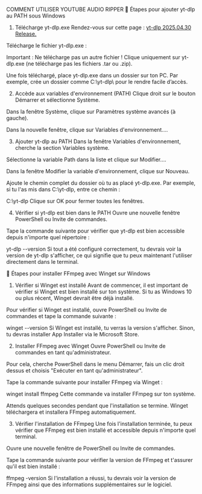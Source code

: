 COMMENT UTILISER YOUTUBE AUDIO RIPPER
🚀 Étapes pour ajouter yt-dlp au PATH sous Windows
1. Télécharge yt-dlp.exe
Rendez-vous sur cette page : [yt-dlp 2025.04.30 Release.](https://github.com/yt-dlp/yt-dlp/releases/tag/2025.04.30)

Télécharge le fichier yt-dlp.exe :

Important : Ne télécharge pas un autre fichier ! Clique uniquement sur yt-dlp.exe (ne télécharge pas les fichiers .tar ou .zip).

Une fois téléchargé, place yt-dlp.exe dans un dossier sur ton PC. Par exemple, crée un dossier comme C:\yt-dlp\ pour le rendre facile d’accès.

2. Accède aux variables d'environnement (PATH)
Clique droit sur le bouton Démarrer et sélectionne Système.

Dans la fenêtre Système, clique sur Paramètres système avancés (à gauche).

Dans la nouvelle fenêtre, clique sur Variables d'environnement….

3. Ajouter yt-dlp au PATH
Dans la fenêtre Variables d'environnement, cherche la section Variables système.

Sélectionne la variable Path dans la liste et clique sur Modifier….

Dans la fenêtre Modifier la variable d'environnement, clique sur Nouveau.

Ajoute le chemin complet du dossier où tu as placé yt-dlp.exe. Par exemple, si tu l'as mis dans C:\yt-dlp\, entre ce chemin :

C:\yt-dlp
Clique sur OK pour fermer toutes les fenêtres.

4. Vérifier si yt-dlp est bien dans le PATH
Ouvre une nouvelle fenêtre PowerShell ou Invite de commandes.

Tape la commande suivante pour vérifier que yt-dlp est bien accessible depuis n'importe quel répertoire :

yt-dlp --version
Si tout a été configuré correctement, tu devrais voir la version de yt-dlp s'afficher, ce qui signifie que tu peux maintenant l'utiliser directement dans le terminal.

🚀 Étapes pour installer FFmpeg avec Winget sur Windows
1. Vérifier si Winget est installé
Avant de commencer, il est important de vérifier si Winget est bien installé sur ton système. Si tu as Windows 10 ou plus récent, Winget devrait être déjà installé.

Pour vérifier si Winget est installé, ouvre PowerShell ou Invite de commandes et tape la commande suivante :

winget --version
Si Winget est installé, tu verras la version s'afficher. Sinon, tu devras installer App Installer via le Microsoft Store.

2. Installer FFmpeg avec Winget
Ouvre PowerShell ou Invite de commandes en tant qu'administrateur.

Pour cela, cherche PowerShell dans le menu Démarrer, fais un clic droit dessus et choisis "Exécuter en tant qu'administrateur".

Tape la commande suivante pour installer FFmpeg via Winget :

winget install ffmpeg
Cette commande va installer FFmpeg sur ton système.

Attends quelques secondes pendant que l'installation se termine. Winget téléchargera et installera FFmpeg automatiquement.

3. Vérifier l'installation de FFmpeg
Une fois l'installation terminée, tu peux vérifier que FFmpeg est bien installé et accessible depuis n'importe quel terminal.

Ouvre une nouvelle fenêtre de PowerShell ou Invite de commandes.

Tape la commande suivante pour vérifier la version de FFmpeg et t'assurer qu'il est bien installé :

ffmpeg -version
Si l'installation a réussi, tu devrais voir la version de FFmpeg ainsi que des informations supplémentaires sur le logiciel.
